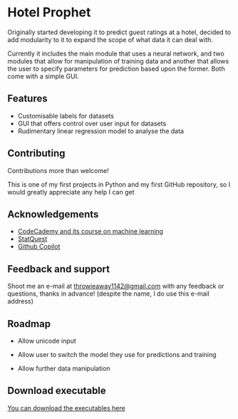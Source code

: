 
# Hotel Prophet

Originally started developing it to predict guest ratings at a hotel, decided to add modularity to it to expand the scope of what data it can deal with.

Currently it includes the main module that uses a neural network, and two modules that allow for manipulation of training data and another that allows the user to specify parameters for prediction based upon the former.
Both come with a simple GUI.
## Features

- Customisable labels for datasets
- GUI that offers control over user input for datasets
- Rudimentary linear regression model to analyse the data


## Contributing

Contributions more than welcome!

This is one of my first projects in Python and my first GitHub repository, so I would greatly appreciate any help I can get

## Acknowledgements

 - [CodeCademy and its course on machine learning](https://www.codecademy.com/)
 - [StatQuest](https://www.youtube.com/@statquest)
 - [Github Copilot](https://github.com/features/copilot)



## Feedback and support

Shoot me an e-mail at throwieaway1142@gmail.com with any feedback or questions, thanks in advance! (despite the name, I do use this e-mail address)



## Roadmap

- Allow unicode input

- Allow user to switch the model they use for predictions and training

- Allow further data manipulation


## Download executable

[You can download the executables here](https://github.com/Jan-bog/HotelProphet/releases/)
